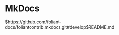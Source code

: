 # MkDocs

<include sethead="2" nohead="true">
    $https://github.com/foliant-docs/foliantcontrib.mkdocs.git#develop$README.md
</include>
